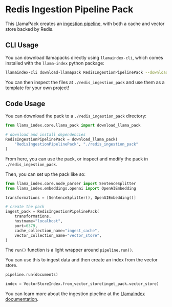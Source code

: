 # Redis Ingestion Pipeline Pack

This LlamaPack creates an [ingestion pipeline](https://docs.llamaindex.ai/en/stable/module_guides/loading/ingestion_pipeline/root.html), with both a cache and vector store backed by Redis.

## CLI Usage

You can download llamapacks directly using `llamaindex-cli`, which comes installed with the `llama-index` python package:

```bash
llamaindex-cli download-llamapack RedisIngestionPipelinePack --download-dir ./redis_ingestion_pack
```

You can then inspect the files at `./redis_ingestion_pack` and use them as a template for your own project!

## Code Usage

You can download the pack to a `./redis_ingestion_pack` directory:

```python
from llama_index.core.llama_pack import download_llama_pack

# download and install dependencies
RedisIngestionPipelinePack = download_llama_pack(
    "RedisIngestionPipelinePack", "./redis_ingestion_pack"
)
```

From here, you can use the pack, or inspect and modify the pack in `./redis_ingestion_pack`.

Then, you can set up the pack like so:

```python
from llama_index.core.node_parser import SentenceSplitter
from llama_index.embeddings.openai import OpenAIEmbedding

transformations = [SentenceSplitter(), OpenAIEmbedding()]

# create the pack
ingest_pack = RedisIngestionPipelinePack(
    transformations,
    hostname="localhost",
    port=6379,
    cache_collection_name="ingest_cache",
    vector_collection_name="vector_store",
)
```

The `run()` function is a light wrapper around `pipeline.run()`.

You can use this to ingest data and then create an index from the vector store.

```python
pipeline.run(documents)

index = VectorStoreIndex.from_vector_store(inget_pack.vector_store)
```

You can learn more about the ingestion pipeline at the [LlamaIndex documentation](https://docs.llamaindex.ai/en/stable/module_guides/loading/ingestion_pipeline/root.html).
